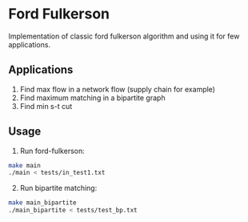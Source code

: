 # Ford Fulkerson
Implementation of classic ford fulkerson algorithm and using it for few applications.

## Applications
1. Find max flow in a network flow (supply chain for example)
2. Find maximum matching in a bipartite graph
3. Find min s-t cut 

## Usage
1. Run ford-fulkerson:

``` bash
make main
./main < tests/in_test1.txt
```

2. Run bipartite matching:

``` bash
make main_bipartite
./main_bipartite < tests/test_bp.txt
```